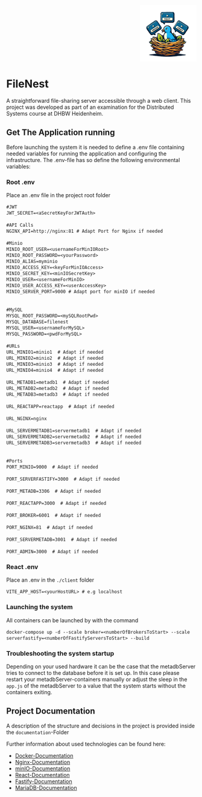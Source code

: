 <p align="right"> <img src="client/public/logo.png" alt="FileNestLogo" width="150"/> </p>

# FileNest  

A straightforward file-sharing server accessible through a web client. 
This project was developed as part of an examination for the Distributed Systems course at DHBW Heidenheim.

## Get The Application running

Before launching the system it is needed to define a .env file containing needed variables for running the application and configuring the infrastructure.
The .env-file has so define the following environmental variables:

### Root .env
Place an .env file in the project root folder
```
#JWT
JWT_SECRET=<aSecretKeyForJWTAuth>

#API Calls
NGINX_API=http://nginx:81 # Adapt Port for Nginx if needed

#Minio
MINIO_ROOT_USER=<usernameForMinIORoot>
MINIO_ROOT_PASSWORD=<yourPassword>
MINIO_ALIAS=myminio
MINIO_ACCESS_KEY=<keyForMinIOAccess>
MINIO_SECRET_KEY=<minIOSecretKey>
MINIO_USER=<usernameForMinIO>
MINIO_USER_ACCESS_KEY=<userAccessKey>
MINIO_SERVER_PORT=9000 # Adapt port for minIO if needed


#MySQL
MYSQL_ROOT_PASSWORD=<mySQLRootPwd>
MYSQL_DATABASE=filenest
MYSQL_USER=<usernameForMySQL>
MYSQL_PASSWORD=<pwdForMySQL>

#URLs
URL_MINIO1=minio1  # Adapt if needed
URL_MINIO2=minio2  # Adapt if needed
URL_MINIO3=minio3  # Adapt if needed
URL_MINIO4=minio4  # Adapt if needed

URL_METADB1=metadb1  # Adapt if needed
URL_METADB2=metadb2  # Adapt if needed
URL_METADB3=metadb3  # Adapt if needed

URL_REACTAPP=reactapp  # Adapt if needed

URL_NGINX=nginx

URL_SERVERMETADB1=servermetadb1  # Adapt if needed
URL_SERVERMETADB2=servermetadb2  # Adapt if needed
URL_SERVERMETADB3=servermetadb3  # Adapt if needed


#Ports
PORT_MINIO=9000  # Adapt if needed

PORT_SERVERFASTIFY=3000  # Adapt if needed

PORT_METADB=3306  # Adapt if needed

PORT_REACTAPP=3000  # Adapt if needed

PORT_BROKER=6001  # Adapt if needed

PORT_NGINX=81  # Adapt if needed

PORT_SERVERMETADB=3001  # Adapt if needed

PORT_ADMIN=3000  # Adapt if needed

```

### React .env
Place an .env in the `./client` folder

```
VITE_APP_HOST=<yourHostURL> # e.g localhost
```

### Launching the system
All containers can be launched by with the command
```
docker-compose up -d --scale broker=<numberOfBrokersToStart> --scale serverfastify=<numberOfFastifyServersToStart> --build
```

### Troubleshooting the system startup

Depending on your used hardware it can be the case that the metadbServer tries to connect to the database before it is set up.
In this case please restart your metadbServer-containers manually or adjust the sleep in the `app.js` of the metadbServer to a value that 
the system starts without the containers exiting.


## Project Documentation

A description of the structure and decisions in the project is provided inside the `documentation`-Folder

Further information about used technologies can be found here:
- [Docker-Documentation](https://docs.docker.com/manuals/)
- [Nginx-Documentation](https://nginx.org/en/docs/)
- [minIO-Documentation](https://min.io/docs/minio/container/index.html)
- [React-Documentation](https://react.dev/learn)
- [Fastify-Documentation](https://fastify.dev/docs/latest/Guides/)
- [MariaDB-Documentation](https://mariadb.com/kb/en/documentation/)




